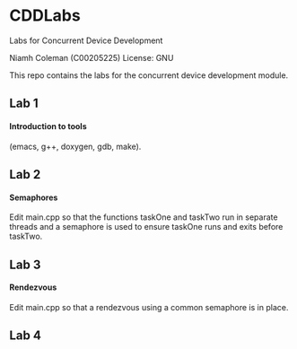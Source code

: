 # CDDLabs
Labs for Concurrent Device Development

Niamh Coleman (C00205225)
License: GNU

This repo contains the labs for the concurrent device development module.

## Lab 1

#### Introduction to tools

(emacs, g++, doxygen, gdb, make).

## Lab 2

#### Semaphores

Edit main.cpp so that the functions taskOne and taskTwo run in separate threads and a semaphore is used to ensure taskOne runs and exits before taskTwo.

## Lab 3

#### Rendezvous

Edit main.cpp so that a rendezvous using a common semaphore is in place.

## Lab 4




